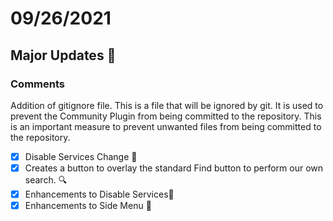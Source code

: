 # 09/26/2021

## Major Updates :rocket:

### Comments

Addition of gitignore file. This is a file that will be ignored by git. It is used to prevent the Community Plugin from being committed to the repository. This is an important measure to prevent unwanted files from being committed to the repository.

- [X] Disable Services Change :no_entry_sign:
- [X] Creates a button to overlay the standard Find button to perform our own search. :mag:
- [X] Enhancements to Disable Services:no_entry_sign:
- [X] Enhancements to Side Menu :link: